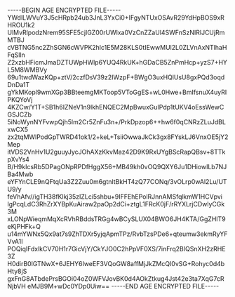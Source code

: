 -----BEGIN AGE ENCRYPTED FILE-----
YWdlLWVuY3J5cHRpb24ub3JnL3YxCi0+IFgyNTUxOSAvR29YdHpBOS9xRHROU1k2
UlMvRlpodzNrem95SFE5cjlGZ00rUWlxa0VzCnZZaUl4SWFnSzNIRlJCUjRmMTBJ
cVBTNG5nc2ZhSGN6cWVPK2hlc1E5M28KLS0tIEwwMUl2L0ZLVnAxNTlhaHFqSlln
Z2xzbHFicmJmaDZTUWpHWlp6YUQ4RkUK+hGDaCB5ZnPmHcp+yzS7+HYL5M8WMBVy
69u1twdWazKQp+ztV/2czfDsV39z2IWzpF+BWgO3uxHQlUsU8gxPQd3oqdDnDa1T
gYkMKopl9wmXGp3BBteemgMKToop5VToGgES+wL0Hwe+BmIfsnuX4uyRIPKQYoVj
4KZCw/Y1T+SB1h6IZNeV1n9lkhENQEC2MpBwuxGuIPdp1tUKV4oEssWewCGSJCZb
5iNoWynNYFvwpQjh5lm2Cr5ZnFu3n+/PrkDpzop6++hw6f0qCNRzZLuJdBLxwCX5
zx2tqMWlPodGpTWRD41ok1/2+keL+TsiiOwwaJkCk3gx8FYskLJ6VnxOE5jY2Mep
itVDS2VnHv1U2guuyJycJOhAXzKkvMaz42D9K9RxUYgBScRapQBsv+8TTkpXvYs4
B/H9kIcsRb5DPagONpRPDfHggX56+MB49kh0vOQ9QXY6Ju1DHiowILb7NJBa4Mwb
eYFYnCLE9nQFtqUa3Z2Zuu0m6gtnltBkHT4zQ77CONq/3vOLrp0wAl2Lu/UTU9/y
feVhAfv//igTH38fKlkj35zIZLci5shbu+9IFFEhEPolRJnnAMSfqlkmW1HCVpvi
lgPcqLdC3RhZrXYBpKuAiraw2paOp2dCi+ztgL1FRcK0jF/rRYXLrjCDwlyCGk3M
xLONpWieqmMqXcRVhRBddsTRGg4wBCySLUX04BWO6JH4KTA/GgZHlT9eKjPHFk+Q
u14mYWNx5Qx9at7s9ZhTDXr5yjqApmTPz/RvbTzsPDe6+qteumw3ekmRyYFVvA1I
POQiqlFdxlkCV70H1r7GicVjY/CkYJO0C2hPpVF0XS/7inFrq2BIQSnXH2zRHE3Z
H0dirB0lGTNwX+6JEHY6IweEF3VQoGW8affMjJkZMcQI0vSG+Rohyc0d4bHty8jS
gxFnG8ATbdePrsBGOi04oZ0WFVJovBK0d4AOkZtkug4Jst42e3ta7XqG7cRNjbVH
eMJB9M+wDc0YDp0Uiw==
-----END AGE ENCRYPTED FILE-----
